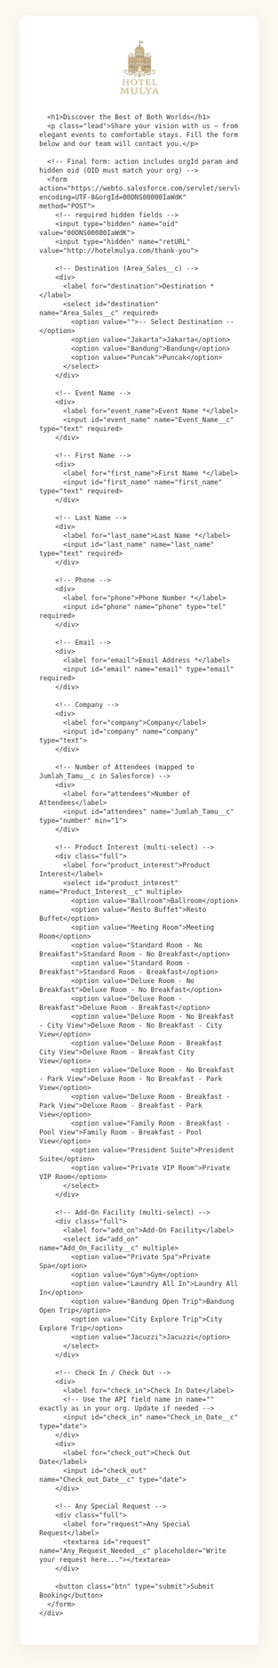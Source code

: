 <!DOCTYPE html>
<html lang="en">
<head>
<meta charset="utf-8">
<meta name="viewport" content="width=device-width,initial-scale=1">
<title>Hotel Mulya Booking Form</title>
<link href="https://fonts.googleapis.com/css2?family=Playfair+Display:wght@400;600&family=Open+Sans:wght@400;600&display=swap" rel="stylesheet">
<style>
  :root{
    --gold: #d9b77c;
    --gold-dark: #c6a567;
    --bg: #fdf9f0;
    --text: #333;
    --muted: #6b6b6b;
  }
  html,body{height:100%;margin:0;font-family:'Open Sans',sans-serif;background:var(--bg);color:var(--text)}
  .wrap{max-width:820px;margin:40px auto;padding:36px}
  .card{background:#fff;border-radius:12px;padding:36px;box-shadow:0 6px 30px rgba(0,0,0,0.06)}
  .logo{display:block;margin:0 auto 18px;max-width:140px}
  h1{font-family:'Playfair Display',serif;font-size:40px;color:var(--gold);text-align:center;margin:6px 0 8px}
  p.lead{text-align:center;color:var(--muted);margin:0 0 26px}
  form{display:grid;grid-template-columns:1fr 1fr;gap:20px}
  label{display:block;font-weight:600;font-size:13px;margin-bottom:6px}
  input[type="text"], input[type="email"], input[type="tel"], input[type="number"], input[type="date"], select, textarea{
    width:100%;padding:10px;border:none;border-bottom:1px solid #e6e6e6;background:transparent;font-size:14px;color:var(--text);
    box-sizing:border-box;
  }
  select[multiple]{min-height:110px}
  textarea{min-height:90px;resize:vertical;padding-top:10px}
  .full{grid-column:1 / 3}
  .btn{grid-column:1 / 3;margin-top:6px;padding:14px;background:var(--gold);border:none;border-radius:8px;color:#fff;font-weight:700;font-size:16px;cursor:pointer}
  .btn:hover{background:var(--gold-dark)}
  @media(max-width:720px){
    form{grid-template-columns:1fr}
    .full{grid-column:1}
  }
</style>
</head>
<body>
  <div class="wrap">
    <div class="card">
      <!-- Logo: make sure file "hotel-mulya-logo.png" is in same folder or use absolute URL -->
      <img src="hotel-mulya-logo.png" alt="Hotel Mulya" class="logo">

      <h1>Discover the Best of Both Worlds</h1>
      <p class="lead">Share your vision with us — from elegant events to comfortable stays. Fill the form below and our team will contact you.</p>

      <!-- Final form: action includes orgId param and hidden oid (OID must match your org) -->
      <form action="https://webto.salesforce.com/servlet/servlet.WebToLead?encoding=UTF-8&orgId=00DNS00000IaWdK" method="POST">
        <!-- required hidden fields -->
        <input type="hidden" name="oid" value="00DNS00000IaWdK">
        <input type="hidden" name="retURL" value="http://hotelmulya.com/thank-you">

        <!-- Destination (Area_Sales__c) -->
        <div>
          <label for="destination">Destination *</label>
          <select id="destination" name="Area_Sales__c" required>
            <option value="">-- Select Destination --</option>
            <option value="Jakarta">Jakarta</option>
            <option value="Bandung">Bandung</option>
            <option value="Puncak">Puncak</option>
          </select>
        </div>

        <!-- Event Name -->
        <div>
          <label for="event_name">Event Name *</label>
          <input id="event_name" name="Event_Name__c" type="text" required>
        </div>

        <!-- First Name -->
        <div>
          <label for="first_name">First Name *</label>
          <input id="first_name" name="first_name" type="text" required>
        </div>

        <!-- Last Name -->
        <div>
          <label for="last_name">Last Name *</label>
          <input id="last_name" name="last_name" type="text" required>
        </div>

        <!-- Phone -->
        <div>
          <label for="phone">Phone Number *</label>
          <input id="phone" name="phone" type="tel" required>
        </div>

        <!-- Email -->
        <div>
          <label for="email">Email Address *</label>
          <input id="email" name="email" type="email" required>
        </div>

        <!-- Company -->
        <div>
          <label for="company">Company</label>
          <input id="company" name="company" type="text">
        </div>

        <!-- Number of Attendees (mapped to Jumlah_Tamu__c in Salesforce) -->
        <div>
          <label for="attendees">Number of Attendees</label>
          <input id="attendees" name="Jumlah_Tamu__c" type="number" min="1">
        </div>

        <!-- Product Interest (multi-select) -->
        <div class="full">
          <label for="product_interest">Product Interest</label>
          <select id="product_interest" name="Product_Interest__c" multiple>
            <option value="Ballroom">Ballroom</option>
            <option value="Resto Buffet">Resto Buffet</option>
            <option value="Meeting Room">Meeting Room</option>
            <option value="Standard Room - No Breakfast">Standard Room - No Breakfast</option>
            <option value="Standard Room - Breakfast">Standard Room - Breakfast</option>
            <option value="Deluxe Room - No Breakfast">Deluxe Room - No Breakfast</option>
            <option value="Deluxe Room - Breakfast">Deluxe Room - Breakfast</option>
            <option value="Deluxe Room - No Breakfast - City View">Deluxe Room - No Breakfast - City View</option>
            <option value="Deluxe Room - Breakfast City View">Deluxe Room - Breakfast City View</option>
            <option value="Deluxe Room - No Breakfast - Park View">Deluxe Room - No Breakfast - Park View</option>
            <option value="Deluxe Room - Breakfast - Park View">Deluxe Room - Breakfast - Park View</option>
            <option value="Family Room - Breakfast - Pool View">Family Room - Breakfast - Pool View</option>
            <option value="President Suite">President Suite</option>
            <option value="Private VIP Room">Private VIP Room</option>
          </select>
        </div>

        <!-- Add-On Facility (multi-select) -->
        <div class="full">
          <label for="add_on">Add-On Facility</label>
          <select id="add_on" name="Add_On_Facility__c" multiple>
            <option value="Private Spa">Private Spa</option>
            <option value="Gym">Gym</option>
            <option value="Laundry All In">Laundry All In</option>
            <option value="Bandung Open Trip">Bandung Open Trip</option>
            <option value="City Explore Trip">City Explore Trip</option>
            <option value="Jacuzzi">Jacuzzi</option>
          </select>
        </div>

        <!-- Check In / Check Out -->
        <div>
          <label for="check_in">Check In Date</label>
          <!-- Use the API field name in name="" exactly as in your org. Update if needed -->
          <input id="check_in" name="Check_in_Date__c" type="date">
        </div>
        <div>
          <label for="check_out">Check Out Date</label>
          <input id="check_out" name="Check_out_Date__c" type="date">
        </div>

        <!-- Any Special Request -->
        <div class="full">
          <label for="request">Any Special Request</label>
          <textarea id="request" name="Any_Request_Needed__c" placeholder="Write your request here..."></textarea>
        </div>

        <button class="btn" type="submit">Submit Booking</button>
      </form>
    </div>
  </div>
</body>
</html>
